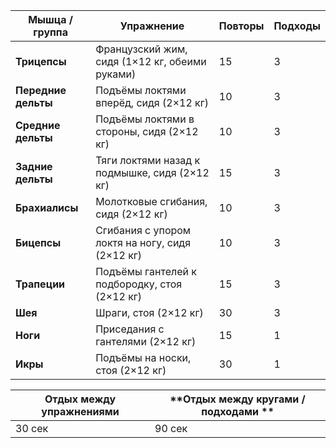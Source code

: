 | **Мышца / группа**  | **Упражнение**                                  | **Повторы** | **Подходы** |
| ------------------- | ----------------------------------------------- | ----------- | ----------- |
| **Трицепсы**        | Французский жим, сидя (1×12 кг, обеими руками)  | 15          | 3           |
| **Передние дельты** | Подъёмы локтями вперёд, сидя (2×12 кг)          | 10          | 3           |
| **Средние дельты**  | Подъёмы локтями в стороны, сидя (2×12 кг)       | 10          | 3           |
| **Задние дельты**   | Тяги локтями назад к подмышке, сидя (2×12 кг)   | 15          | 3           |
| **Брахиалисы**      | Молотковые сгибания, сидя (2×12 кг)             | 10          | 3           |
| **Бицепсы**         | Сгибания с упором локтя на ногу, сидя (2×12 кг) | 10          | 3           |
| **Трапеции**        | Подъёмы гантелей к подбородку, стоя (2×12 кг)   | 15          | 3           |
| **Шея**             | Шраги, стоя (2×12 кг)                           | 30          | 3           |
| **Ноги**            | Приседания с гантелями (2×12 кг)                | 15          | 1           |
| **Икры**            | Подъёмы на носки, стоя (2×12 кг)                | 30          | 1           |

| **Отдых между упражнениями** | **Отдых между кругами / подходами ** |
| ---------------------------- | ------------------------------------ |
| 30 сек                       | 90 сек                               |
